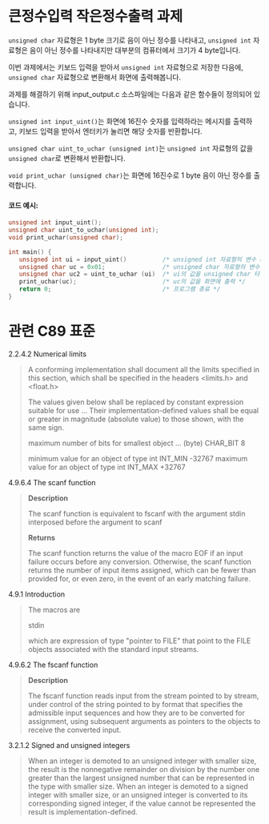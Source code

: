 # 큰정수입력 작은정수출력 과제

`unsigned char` 자료형은 1 byte 크기로 음이 아닌 정수를 나타내고, 
`unsigned int` 자료형은 음이 아닌 정수를 나타내지만 대부분의 컴퓨터에서 크기가 4 byte입니다.

이번 과제에서는 키보드 입력을 받아서 `unsigned int` 자료형으로 저장한 다음에, 
`unsigned char` 자료형으로 변환해서 화면에 출력해봅니다.

과제를 해결하기 위해 input_output.c 소스파일에는 다음과 같은 함수들이 정의되어 있습니다.

`unsigned int input_uint()`는 
화면에 16진수 숫자를 입력하라는 메시지를 출력하고, 키보드 입력을 받아서 엔터키가 눌리면 해당 숫자를 반환합니다.

`unsigned char uint_to_uchar (unsigned int)`는
`unsigned int` 자료형의 값을 `unsigned char`로 변환해서 반환합니다.

`void print_uchar (unsigned char)`는
화면에 16진수로 1 byte 음이 아닌 정수를 출력합니다.

#### 코드 예시:
```c
unsigned int input_uint();
unsigned char uint_to_uchar(unsigned int);
void print_uchar(unsigned char);

int main() {
   unsigned int ui = input_uint()          /* unsigned int 자료형의 변수 ui에 입력받은 숫자를 저장 */
   unsigned char uc = 0x01;                /* unsigned char 자료형의 변수 uc */
   unsigned char uc2 = uint_to_uchar (ui)  /* ui의 값을 unsigned char 타입으로 바꿔서 변수 uc2에 저장 */
   print_uchar(uc);                        /* uc의 값을 화면에 출력 */
   return 0;                               /* 프로그램 종료 */
}
```

# 관련 C89 표준
2.2.4.2 Numerical limits
> A conforming implementation shall document all the limits specified in this section,
> which shall be specified in the headers <limits.h> and <float.h>
>
> The values given below shall be replaced by constant expression suitable for use ...
> Their implementation-defined values shall be equal or greater in magnitude (absolute value)
> to those shown, with the same sign.
>
> maximum number of bits for smallest object ... (byte) CHAR_BIT 8
>
> minimum value for an object of type int INT_MIN -32767
> maximum value for an object of type int INT_MAX +32767

4.9.6.4 The scanf function
> **Description**
>
> The scanf function is equivalent to fscanf with the argument stdin interposed before the argument to scanf
>
> **Returns**
>
> The scanf function returns the value of the macro EOF if an input failure occurs before any conversion.
> Otherwise, the scanf function returns the number of input items assigned, which can be fewer than
> provided for, or even zero, in the event of an early matching failure.

4.9.1 Introduction
> The macros are
>
> stdin
>
> which are expression of type "pointer to FILE" that point to the FILE objects associated with
> the standard input streams.

4.9.6.2 The fscanf function
> **Description**
>
> The fscanf function reads input from the stream pointed to by stream, under control of the string
> pointed to by format that specifies the admissible input sequences and how they are to be
> converted for assignment, using subsequent arguments as pointers to the objects to
> receive the converted input. 

3.2.1.2 Signed and unsigned integers
>
> When an integer is demoted to an unsigned integer with smaller size,
> the result is the nonnegative remainder on division by the number one greater than the
> largest unsigned number that can be represented in the type with smaller size.
> When an integer is demoted to a signed integer with smaller size, or an unsigned integer
> is converted to its corresponding signed integer, if the value cannot be represented
> the result is implementation-defined.
